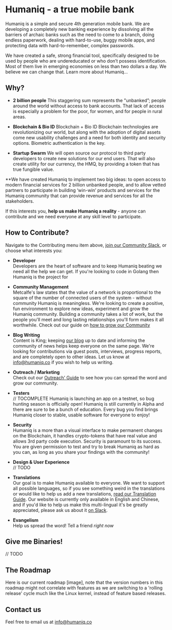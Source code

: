 # Humaniq - a true mobile bank

Humaniq is a simple and secure 4th generation mobile bank. We are developing a completely new banking experience by dissolving all the barriers of archaic banks such as the need to come to a branch, doing endless paperwork, dealing with hard-to-use, buggy mobile apps, and protecting data with hard-to-remember, complex passwords.

We have created a safe, strong financial tool, specifically designed to be used by people who are undereducated or who don’t possess identification. Most of them live in emerging economies on less than two dollars a day. We believe we can change that. Learn more about Humaniq…

## Why?

- **2 billion people**
This staggering sum represents the "unbanked”; people around the world without access to bank accounts. That lack of access is especially a problem for the poor, for women, and for people in rural areas.

- **Blockchain & Bio ID**
Blockchain  + Bio ID Blockchain technologies are revolutionizing our world, but along with the adoption of digital assets come new usability challenges and a need for both identity and security options. Biometric authentication is the key.

- **Startup Swarm**
We will open source our protocol to third party developers to create new solutions for our end users. That will also create utility for our currency, the HMQ, by providing a token that has true fungible value.

**We have created Humaniq to implement two big ideas: to open access to modern financial services for 2 billion unbanked people, and to allow vetted partners to participate in building ‘win-win’ products and services for the Humaniq community that can provide revenue and services for all the stakeholders.

If this interests you, **help us make Humaniq a reality** - anyone can contribute and we need everyone at any skill level to participate.


## How to Contribute?

Navigate to the Contributing menu item above, [join our Community Slack](http://humaniq-co.slack.com), or choose what interests you:

- **Developer**  
Developers are the heart of software and to keep Humaniq beating we need all the help we can get. If you're looking to code in Golang then Humaniq is the project for

- **Community Management**  
Metcalfe's law states that the value of a network is proportional to the square of the number of connected users of the system - without community Humaniq is meaningless. We're looking to create a positive, fun environment to explore new ideas, experiment and grow the Humaniq community. Building a community takes a lot of work, but the people you'll meet and long lasting relationships you'll form makes it all worthwhile. Check out our guide on [how to grow our Community](community/how-to-grow-our-community.md)

- **Blog Writing**  
Content is King; keeping [our blog](https://blog.humaniq.co) up to date and informing the community of news helps keep everyone on the same page. We're looking for contributions via guest posts, interviews, progress reports, and are completely open to other ideas. Let us know at [info@humaniq.co](mailto:info@humaniq.co) if you wish to help us writing.

- **Outreach / Marketing**  
Check out our [Outreach' Guide](contributing/outreach.md) to see how you can spread the word and grow our community.

- **Testers**  
// TOCOMPLETE
Humaniq is launching an app on a testnet, so bug hunting season is officially open! Humaniq is still currently in Alpha and there are sure to be a bunch of education. Every bug you find brings Humaniq closer to stable, usable software for everyone to enjoy!

- **Security**  
Humaniq is a more than a visual interface to make permanent changes on the Blockchain, it handles crypto-tokens that have real value and allows 3rd party code execution. Security is paramount to its success. You are given permission to test and try to break Humaniq as hard as you can, as long as you share your findings with the community!

- **Design & User Experience**  
// TODO

- **Translations**  
Our goal is to make Humaniq available to everyone. We want to support all possible languages, so if you see something weird in the translations or would like to help us add a new translations, [read our Translation Guide](contributing/translations.md). Our website is currently only available in English and Chinese, and if you'd like to help us make this multi-lingual it's be greatly appreciated, please ask us about it [on Slack](http://humaniq-co.slack.com).

- **Evangelism**  
Help us spread the word! Tell a friend *right now*

## Give me Binaries!

// TODO

## The Roadmap

Here is our current roadmap [image], note that the version numbers in this roadmap might not correlate with features as we are switching to a 'rolling release' cycle much like the Linux kernel, instead of feature based releases.



## Contact us

Feel free to email us at [info@humaniq.co](mailto:info@humaniq.co)
